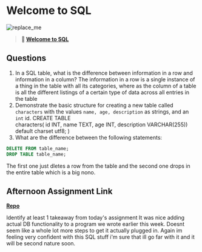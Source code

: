 # Welcome to SQL

![replace_me](https://codeworks.blob.core.windows.net/public/assets/img/illustrations/placeholder.svg)

> **📖 [Welcome to SQL](https://codeworksacademy.com/fs-student-guide/resources/wk11/01-MySQL-GettingStarted)**

## Questions

1. In a SQL table, what is the difference between information in a row and information in a column?
The information in a row is a single instance of a thing in the table with all its categories, where as the column of a table is all the different listings of a certain type of data across all entries in the table
2. Demonstrate the basic structure for creating a new table called `characters` with the values `name, age, description` as strings, and an `int` id.
CREATE TABLE  
characters(
  id INT,
  name TEXT,
  age INT,
  description VARCHAR(255))
  default charset utf8;
)
3. What are the difference between the following statements: 
```sql
DELETE FROM table_name;
DROP TABLE table_name;
```
The first one just dletes a row from the table and the second one drops in the entire table which is a big nono.
## Afternoon Assignment Link

**[Repo](https://github.com/devinwithoft/ChoreScore)**

Identify at least 1 takeaway from today's assignment
It was nice adding actual DB functionality to a program we wrote earlier this week. Doesnt seem like a whole lot more steps to get it actually plugged in. Again im feeling very confident with this SQL stuff i'm sure that ill go far with it and it will be second nature soon. 